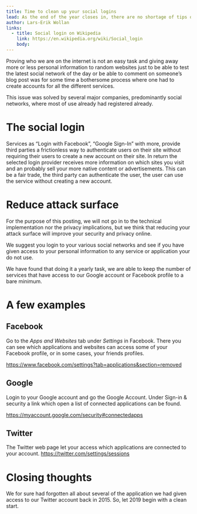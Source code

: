 ```yaml
---
title: Time to clean up your social logins
lead: As the end of the year closes in, there are no shortage of tips on how to get your home ready for the festive season. We think you should take a time out, and consider which application should still have access to your social accounts.
author: Lars-Erik Wollan
links:
  - title: Social login on Wikipedia
    link: https://en.wikipedia.org/wiki/Social_login
    body:
---
```

Proving who we are on the internet is not an easy task and giving away more or less personal information to random websites just to be able to test the latest social network of the day or be able to comment on someone’s blog post was for some time a bothersome process where one had to create accounts for all the different services.

This issue was solved by several major companies, predominantly social networks,  where most of use already had registered already.

# The social login
Services as “Login with Facebook”, “Google Sign-In” with more, provide third parties a frictionless way to authenticate users on their site without requiring their users to create a new account on their site. In return the selected login provider receives more information on which sites you visit and an probably sell your more native content or advertisements. This can be a fair trade, the third party can authenticate the user, the user can use the service without creating a new account.

# Reduce attack surface
For the purpose of this posting, we will not go in to the technical implementation nor the privacy implications, but we think that reducing your attack surface will improve your security and privacy online.

We suggest you login to your various social networks and see if you have given access to your personal information to any service or application your do not use.

We have found that doing it a yearly task, we are able to keep the number of services that have access to our Google account or Facebook profile to a bare minimum.

# A few examples
## Facebook
Go to the *Apps and Websites* tab under *Settings* in Facebook. There you can see which applications and websites can access some of your Facebook profile, or in some cases, your friends profiles.

https://www.facebook.com/settings?tab=applications&section=removed

## Google
Login to your Google account and go the Google Account. Under Sign-in & security a link which open a list of connected applications can be found.

https://myaccount.google.com/security#connectedapps

## Twitter
The Twitter web page let your access which applications are connected to your account.
https://twitter.com/settings/sessions

# Closing thoughts
We for sure had forgotten all about several of the application we had given access to our Twitter account back in 2015. So, let 2019 begin with a clean start.
